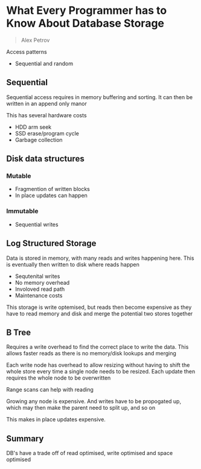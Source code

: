 # What Every Programmer has to Know About Database Storage
> Alex Petrov

Access patterns
- Sequential and random

## Sequential
Sequential access requires in memory buffering and sorting. It can then be written in an append only manor

This has several hardware costs 
- HDD arm seek
- SSD erase/program cycle
- Garbage collection

## Disk data structures
 ### Mutable
 - Fragmention of written blocks
 - In place updates can happen

 ### Immutable
- Sequential writes

## Log Structured Storage
Data is stored in memory, with many reads and writes happening here. This is eventually then written to disk where reads happen

- Sequtenital writes
- No memory overhead
- Involoved read path
- Maintenance costs

This storage is write optemised, but reads then become expensive as they have to read memory and disk and merge the potential two stores together

## B Tree
Requires a write overhead to find the correct place to write the data. This allows faster reads as there is no memory/disk lookups and merging

Each write node has overhead to allow resizing without having to shift the whole store every time a single node needs to be resized. Each update then requires the whole node to be overwritten

Range scans can help with reading

Growing any node is expensive. And writes have to be propogated up, which may then make the parent need to split up, and so on

This makes in place updates expensive.

## Summary
DB's have a trade off of read optimised, write optimised and space optimised